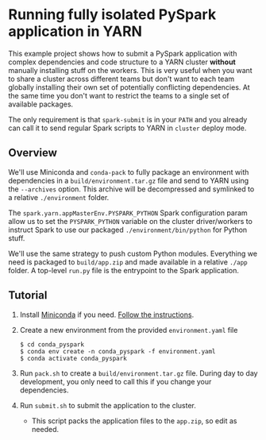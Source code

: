 # Running fully isolated PySpark application in YARN

This example project shows how to submit a PySpark application with complex dependencies
and code structure to a YARN cluster **without** manually installing stuff on the
workers. This is very useful when you want to share a cluster across different teams but
don't want to each team globally installing their own set of potentially conflicting
dependencies. At the same time you don't want to restrict the teams to a single set of
available packages.

The only requirement is that `spark-submit` is in your `PATH` and you already can call
it to send regular Spark scripts to YARN in `cluster` deploy mode.

## Overview

We'll use Miniconda and `conda-pack` to fully package an environment with dependencies
in a `build/environment.tar.gz` file and send to YARN using the `--archives` option.
This archive will be decompressed and symlinked to a relative `./environment` folder.

The `spark.yarn.appMasterEnv.PYSPARK_PYTHON` Spark configuration param allow us to
set the `PYSPARK_PYTHON` variable on the cluster driver/workers to instruct Spark to
use our packaged `./environment/bin/python` for Python stuff.

We'll use the same strategy to push custom Python modules. Everything we need is
packaged to `build/app.zip` and made available in a relative `./app` folder. A
top-level `run.py` file is the entrypoint to the Spark application.


## Tutorial

1. Install [Miniconda](https://docs.conda.io/en/latest/miniconda.html) if you need.
   [Follow the instructions](https://conda.io/projects/conda/en/latest/user-guide/install/index.html).

2. Create a new environment from the provided `environment.yaml` file

   ```
   $ cd conda_pyspark
   $ conda env create -n conda_pyspark -f environment.yaml
   $ conda activate conda_pyspark
   ```

3. Run `pack.sh` to create a `build/environment.tar.gz` file. During day to day
   development, you only need to call this if you change your dependencies.

4. Run `submit.sh` to submit the application to the cluster.
   * This script packs the application files to the `app.zip`, so edit as needed.

